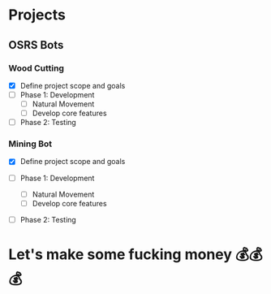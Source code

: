 # Projects

## OSRS Bots

### Wood Cutting
- [x] Define project scope and goals
- [ ] Phase 1: Development
  - [ ] Natural Movement
  - [ ] Develop core features
- [ ] Phase 2: Testing

### Mining Bot
- [x] Define project scope and goals
- [ ] Phase 1: Development
  - [ ] Natural Movement
  - [ ] Develop core features
- [ ] Phase 2: Testing



# Let's make some fucking money  💰💰💰 
